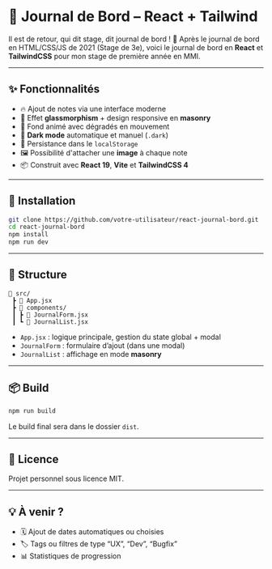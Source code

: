 # 📘 Journal de Bord – React + Tailwind

Il est de retour, qui dit stage, dit journal de bord ! 📝
Après le journal de bord en HTML/CSS/JS de 2021 (Stage de 3e), voici le journal de bord en **React** et **TailwindCSS** pour mon stage de première année en MMI.

---

## ✨ Fonctionnalités

- 🔥 Ajout de notes via une interface moderne
- 🧊 Effet **glassmorphism** + design responsive en **masonry**
- 🎨 Fond animé avec dégradés en mouvement
- 🌙 **Dark mode** automatique et manuel (`.dark`)
- 💾 Persistance dans le `localStorage`
- 🖼️ Possibilité d'attacher une **image** à chaque note
- 📦 Construit avec **React 19**, **Vite** et **TailwindCSS 4**

---

## 🚀 Installation

```bash
git clone https://github.com/votre-utilisateur/react-journal-bord.git
cd react-journal-bord
npm install
npm run dev
```

---

## 🧱 Structure

```
📁 src/
 ┣ 📄 App.jsx
 ┣ 📁 components/
 ┃ ┣ 📄 JournalForm.jsx
 ┃ ┗ 📄 JournalList.jsx
```

- `App.jsx` : logique principale, gestion du state global + modal
- `JournalForm` : formulaire d’ajout (dans une modal)
- `JournalList` : affichage en mode **masonry**

---

## 📦 Build

```bash
npm run build
```

Le build final sera dans le dossier `dist`.

---

## 📃 Licence

Projet personnel sous licence MIT.

---

## 💡 À venir ?

- 🗓️ Ajout de dates automatiques ou choisies
- 🏷️ Tags ou filtres de type “UX”, “Dev”, “Bugfix”
- 📊 Statistiques de progression